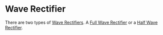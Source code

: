 # Wave Rectifier
There are two types of [Wave Rectifiers](Wave%20Rectifier.md). A [Full Wave Rectifier](Full%20Wave%20Rectifier.md) or a [Half Wave Rectifier](Half%20Wave%20Rectifier.md).